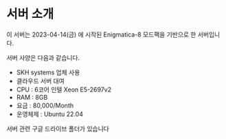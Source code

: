 # 서버 소개

이 서버는 2023-04-14(금) 에 시작된 
Enigmatica-8 모드팩을 기반으로 한 서버입니다.

서버 사양은 다음과 같습니다.

- SKH systems 업체 사용
- 클라우드 서버 대여
- CPU : 6코어 인텔 Xeon E5-2697v2
- RAM : 8GB
- 요금 : 80,000/Month
- 운영체제 : Ubuntu 22.04


서버 관련 구글 드라이브 폴더가 있습니다
<!-- [주소](https://google.com) -->
